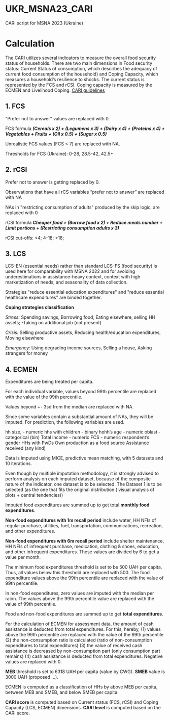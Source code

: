 # UKR_MSNA23_CARI
CARI script for MSNA 2023 (Ukraine)

# Calculation 
The CARI utilizes several indicators to measure the overall food security status of households.
There are two main dimensions in Food security status: Current Status of consumption, which 
describes the adequacy of current food consumption of the household) and Coping Capacity, 
which measures a household’s resilience to shocks. The current status is represented by the FCS and 
rCSI. Coping capacity is measured by the ECMEN and Livelihood Coping. 
[CARI guidelines](https://resources.vam.wfp.org/data-analysis/quantitative/food-security/technical-guidance-for-the-consolidated-approach-for-reporting-indicators-of-food-security-cari)

## 1. FCS
"Prefer not to answer" values are replaced with 0.

FCS formula ***(Cereals x 2) + (Legumens x 3) + (Dairy x 4) + (Proteins x 4) + Vegetables + Fruits + (Oil x 0.5) + (Sugar x 0.5)***

Unrealistic FCS values (FCS < 7) are replaced with NA.

Thresholds for FCS (Ukraine): 0-28, 28.5-42, 42.5+

## 2. rCSI
Prefer not to answer is getting replaced by 0.

Observations that have all rCS variables “prefer not to answer” are replaced with NA

NAs in "restricting consumption of adults" produced by the skip logic, are replaced with 0

rCSI formula ***Cheaper food + (Borrow food x 2) + Reduce meals number + Limit portions + (Restricting consumption adults x 3)***

rCSI cut-offs: <4; 4-18; >18;

## 3. LCS
LCS-EN (essential needs) rather than standard LCS-FS (food security) is used here for comparability with MSNA 2022 and for avoiding underestimations in assistance-heavy context, context with high marketization of needs, and seasonality of data collection.

Strategies "reduce essential education expenditures" and "reduce essential healthcare expenditures" are binded together.

**Coping strategies classification**

*Stress:* Spending savings, Borrowing food, Eating elsewhere, selling HH assets; -Taking on additional job (not present)

*Crisis:* Selling productive assets, Reducing health/education expenditures, Moving elsewhere

*Emergency:* Using degrading income sources, Selling a house, Asking strangers for money

## 4. ECMEN
Expenditures are being treated per capita.

For each individual variable, values beyond 99th percentile are replaced with the value of the 99th percentile.

Values beyond +- 3sd from the median are replaced with NA.

Since some variables contain a substantial amount of NAs, they will be imputed. For prediction, the following variables are used.

hh size, - numeric
hhs with children - binary
hohh’s age - numeric
oblast - categorical (bin)
Total income - numeric
FCS - numeric
respondent’s gender
HHs with PwDs
Own production as a food source
Assistance received (any kind)

Data is imputed using MICE, predictive mean matching, with 5 datasets and 10 iterations.

Even though by multiple imputation methodology, it is strongly advised to perform analysis on each imputed dataset, because of the composite nature of the indicator, one dataset is to be selected. The Dataset 1 is to be selected (as the one that fits the original distribution ( visual analysis of plots + central tendencies))

Imputed food expenditures are summed up to get total **monthly food expenditures**.

**Non-food expenditures with 1m recall period** include water, HH NFIs of regular purchase, utilities, fuel, transportation, communications, recreation, and other expenditures.

**Non-food expenditures with 6m recall period** include shelter maintenance, HH NFIs of infrequent purchase, medication, clothing & shoes, education, and other infrequent expenditures. These values are divided by 6 to get a value per month.

The minimum food expenditures threshold is set to be 500 UAH per capita. Thus, all values below this threshold are replaced with 500. The food expenditure values above the 99th percentile are replaced with the value of 99th percentile.

In non-food expenditures, zero values are imputed with the median per raion. The values above the 99th percentile value are replaced with the value of 99th percentile.

Food and non-food expenditures are summed up to get **total expenditures**.

For the calculation of ECMEN for assessment data, the amount of cash assistance is deducted from total expenditures. For this, hereby, (1) values above the 99th percentile are replaced with the value of the 99th percentile (2) the non-consumption ratio is calculated (ratio of non-consumption expenditures to total expenditures) (3) the value of received cash assistance is decreased by non-consumption part (only consumption part remains) (4) cash assistance is deducted from total expenditures. Negative values are replaced with 0.

**MEB** threshold is set to 6318 UAH per capita (value by CWG). **SMEB** value is 3000 UAH (proposed ...).

ECMEN is computed as a classification of HHs by above MEB per capita, between MEB and SMEB, and below SMEB per capita.

**CARI score** is computed based on Current status (FCS, rCSI) and Coping Capacity (LCS, ECMEN) dimensions.
**CARI level** is computed based on the CARI score.
